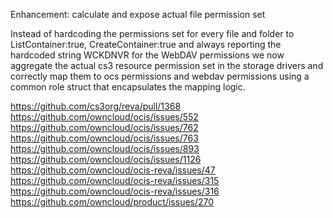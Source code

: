 Enhancement: calculate and expose actual file permission set

Instead of hardcoding the permissions set for every file and folder to ListContainer:true, CreateContainer:true and always reporting the hardcoded string WCKDNVR for the WebDAV permissions we now aggregate the actual cs3 resource permission set in the storage drivers and correctly map them to ocs permissions and webdav permissions using a common role struct that encapsulates the mapping logic.

https://github.com/cs3org/reva/pull/1368
https://github.com/owncloud/ocis/issues/552
https://github.com/owncloud/ocis/issues/762
https://github.com/owncloud/ocis/issues/763
https://github.com/owncloud/ocis/issues/893
https://github.com/owncloud/ocis/issues/1126
https://github.com/owncloud/ocis-reva/issues/47
https://github.com/owncloud/ocis-reva/issues/315
https://github.com/owncloud/ocis-reva/issues/316
https://github.com/owncloud/product/issues/270